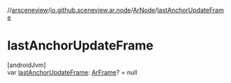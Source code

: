 //[arsceneview](../../../index.md)/[io.github.sceneview.ar.node](../index.md)/[ArNode](index.md)/[lastAnchorUpdateFrame](last-anchor-update-frame.md)

# lastAnchorUpdateFrame

[androidJvm]\
var [lastAnchorUpdateFrame](last-anchor-update-frame.md): [ArFrame](../../io.github.sceneview.ar.arcore/-ar-frame/index.md)? = null
